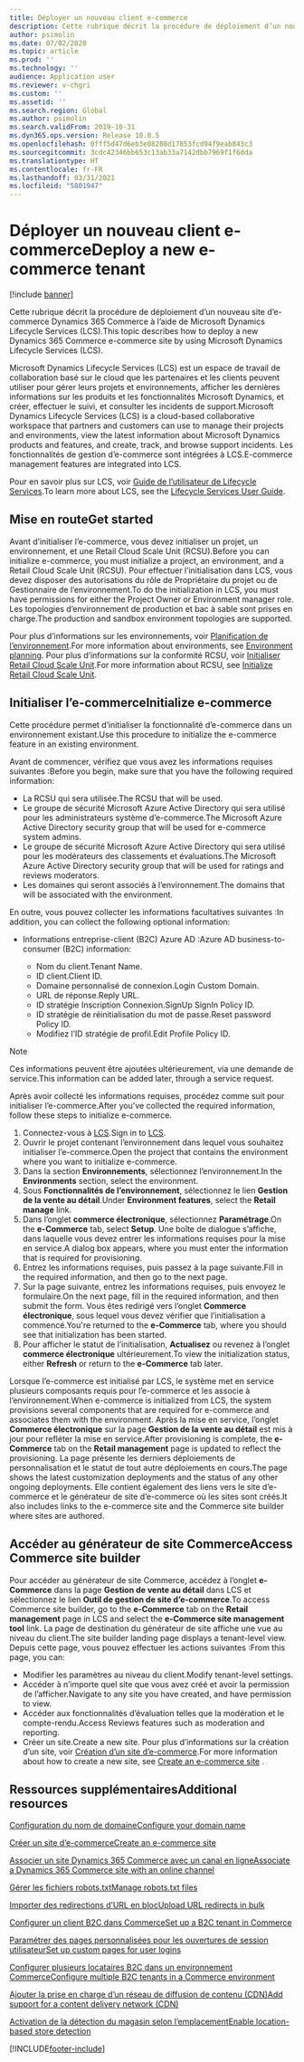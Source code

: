 ```yaml
---
title: Déployer un nouveau client e-commerce
description: Cette rubrique décrit la procédure de déploiement d’un nouveau site d’e-commerce Dynamics 365 Commerce à l’aide de Microsoft Dynamics Lifecycle Services (LCS).
author: psimolin
ms.date: 07/02/2020
ms.topic: article
ms.prod: ''
ms.technology: ''
audience: Application user
ms.reviewer: v-chgri
ms.custom: ''
ms.assetid: ''
ms.search.region: Global
ms.author: psimolin
ms.search.validFrom: 2019-10-31
ms.dyn365.ops.version: Release 10.0.5
ms.openlocfilehash: 0fff5d47d6eb3e08288d17853fcd94f9eab843c3
ms.sourcegitcommit: 3cdc42346bb653c13ab33a7142dbb7969f1f6dda
ms.translationtype: HT
ms.contentlocale: fr-FR
ms.lasthandoff: 03/31/2021
ms.locfileid: "5801947"
---
```

# <a name="deploy-a-new-e-commerce-tenant"></a><span data-ttu-id="07bb0-103">Déployer un nouveau client e-commerce</span><span class="sxs-lookup"><span data-stu-id="07bb0-103">Deploy a new e-commerce tenant</span></span>

[!include [banner](includes/banner.md)]

<span data-ttu-id="07bb0-104">Cette rubrique décrit la procédure de déploiement d’un nouveau site d’e-commerce Dynamics 365 Commerce à l’aide de Microsoft Dynamics Lifecycle Services (LCS).</span><span class="sxs-lookup"><span data-stu-id="07bb0-104">This topic describes how to deploy a new Dynamics 365 Commerce e-commerce site by using Microsoft Dynamics Lifecycle Services (LCS).</span></span>

<span data-ttu-id="07bb0-105">Microsoft Dynamics Lifecycle Services (LCS) est un espace de travail de collaboration basé sur le cloud que les partenaires et les clients peuvent utiliser pour gérer leurs projets et environnements, afficher les dernières informations sur les produits et les fonctionnalités Microsoft Dynamics, et créer, effectuer le suivi, et consulter les incidents de support.</span><span class="sxs-lookup"><span data-stu-id="07bb0-105">Microsoft Dynamics Lifecycle Services (LCS) is a cloud-based collaborative workspace that partners and customers can use to manage their projects and environments, view the latest information about Microsoft Dynamics products and features, and create, track, and browse support incidents.</span></span> <span data-ttu-id="07bb0-106">Les fonctionnalités de gestion d’e-commerce sont intégrées à LCS.</span><span class="sxs-lookup"><span data-stu-id="07bb0-106">E-commerce management features are integrated into LCS.</span></span>

<span data-ttu-id="07bb0-107">Pour en savoir plus sur LCS, voir [Guide de l’utilisateur de Lifecycle Services](https://docs.microsoft.com/dynamics365/unified-operations/dev-itpro/lifecycle-services/lcs-user-guide).</span><span class="sxs-lookup"><span data-stu-id="07bb0-107">To learn more about LCS, see the [Lifecycle Services User Guide](https://docs.microsoft.com/dynamics365/unified-operations/dev-itpro/lifecycle-services/lcs-user-guide).</span></span>
    
## <a name="get-started"></a><span data-ttu-id="07bb0-108">Mise en route</span><span class="sxs-lookup"><span data-stu-id="07bb0-108">Get started</span></span>

<span data-ttu-id="07bb0-109">Avant d’initialiser l’e-commerce, vous devez initialiser un projet, un environnement, et une Retail Cloud Scale Unit (RCSU).</span><span class="sxs-lookup"><span data-stu-id="07bb0-109">Before you can initialize e-commerce, you must initialize a project, an environment, and a Retail Cloud Scale Unit (RCSU).</span></span> <span data-ttu-id="07bb0-110">Pour effectuer l’initialisation dans LCS, vous devez disposer des autorisations du rôle de Propriétaire du projet ou de Gestionnaire de l’environnement.</span><span class="sxs-lookup"><span data-stu-id="07bb0-110">To do the initialization in LCS, you must have permissions for either the Project Owner or Environment manager role.</span></span> <span data-ttu-id="07bb0-111">Les topologies d’environnement de production et bac à sable sont prises en charge.</span><span class="sxs-lookup"><span data-stu-id="07bb0-111">The production and sandbox environment topologies are supported.</span></span>

<span data-ttu-id="07bb0-112">Pour plus d’informations sur les environnements, voir [Planification de l’environnement](https://docs.microsoft.com/dynamics365/unified-operations/fin-and-ops/imp-lifecycle/environment-planning).</span><span class="sxs-lookup"><span data-stu-id="07bb0-112">For more information about environments, see [Environment planning](https://docs.microsoft.com/dynamics365/unified-operations/fin-and-ops/imp-lifecycle/environment-planning).</span></span> <span data-ttu-id="07bb0-113">Pour plus d’informations sur la conformité RCSU, voir [Initialiser Retail Cloud Scale Unit](https://docs.microsoft.com/dynamics365/unified-operations/dev-itpro/deployment/initialize-retail-channels).</span><span class="sxs-lookup"><span data-stu-id="07bb0-113">For more information about RCSU, see [Initialize Retail Cloud Scale Unit](https://docs.microsoft.com/dynamics365/unified-operations/dev-itpro/deployment/initialize-retail-channels).</span></span>

## <a name="initialize-e-commerce"></a><span data-ttu-id="07bb0-114">Initialiser l’e-commerce</span><span class="sxs-lookup"><span data-stu-id="07bb0-114">Initialize e-commerce</span></span>

<span data-ttu-id="07bb0-115">Cette procédure permet d’initialiser la fonctionnalité d’e-commerce dans un environnement existant.</span><span class="sxs-lookup"><span data-stu-id="07bb0-115">Use this procedure to initialize the e-commerce feature in an existing environment.</span></span>

<span data-ttu-id="07bb0-116">Avant de commencer, vérifiez que vous avez les informations requises suivantes :</span><span class="sxs-lookup"><span data-stu-id="07bb0-116">Before you begin, make sure that you have the following required information:</span></span>

- <span data-ttu-id="07bb0-117">La RCSU qui sera utilisée.</span><span class="sxs-lookup"><span data-stu-id="07bb0-117">The RCSU that will be used.</span></span>
- <span data-ttu-id="07bb0-118">Le groupe de sécurité Microsoft Azure Active Directory qui sera utilisé pour les administrateurs système d’e-commerce.</span><span class="sxs-lookup"><span data-stu-id="07bb0-118">The Microsoft Azure Active Directory security group that will be used for e-commerce system admins.</span></span>
- <span data-ttu-id="07bb0-119">Le groupe de sécurité Microsoft Azure Active Directory qui sera utilisé pour les modérateurs des classements et évaluations.</span><span class="sxs-lookup"><span data-stu-id="07bb0-119">The Microsoft Azure Active Directory security group that will be used for ratings and reviews moderators.</span></span>
- <span data-ttu-id="07bb0-120">Les domaines qui seront associés à l’environnement.</span><span class="sxs-lookup"><span data-stu-id="07bb0-120">The domains that will be associated with the environment.</span></span>

<span data-ttu-id="07bb0-121">En outre, vous pouvez collecter les informations facultatives suivantes :</span><span class="sxs-lookup"><span data-stu-id="07bb0-121">In addition, you can collect the following optional information:</span></span>

- <span data-ttu-id="07bb0-122">Informations entreprise-client (B2C) Azure AD :</span><span class="sxs-lookup"><span data-stu-id="07bb0-122">Azure AD business-to-consumer (B2C) information:</span></span>

    - <span data-ttu-id="07bb0-123">Nom du client.</span><span class="sxs-lookup"><span data-stu-id="07bb0-123">Tenant Name.</span></span>
    - <span data-ttu-id="07bb0-124">ID client.</span><span class="sxs-lookup"><span data-stu-id="07bb0-124">Client ID.</span></span>
    - <span data-ttu-id="07bb0-125">Domaine personnalisé de connexion.</span><span class="sxs-lookup"><span data-stu-id="07bb0-125">Login Custom Domain.</span></span>
    - <span data-ttu-id="07bb0-126">URL de réponse.</span><span class="sxs-lookup"><span data-stu-id="07bb0-126">Reply URL.</span></span>
    - <span data-ttu-id="07bb0-127">ID stratégie Inscription Connexion.</span><span class="sxs-lookup"><span data-stu-id="07bb0-127">SignUp SignIn Policy ID.</span></span>
    - <span data-ttu-id="07bb0-128">ID stratégie de réinitialisation du mot de passe.</span><span class="sxs-lookup"><span data-stu-id="07bb0-128">Reset password Policy ID.</span></span>
    - <span data-ttu-id="07bb0-129">Modifiez l’ID stratégie de profil.</span><span class="sxs-lookup"><span data-stu-id="07bb0-129">Edit Profile Policy ID.</span></span>

> [!NOTE]
> <span data-ttu-id="07bb0-130">Ces informations peuvent être ajoutées ultérieurement, via une demande de service.</span><span class="sxs-lookup"><span data-stu-id="07bb0-130">This information can be added later, through a service request.</span></span>

<span data-ttu-id="07bb0-131">Après avoir collecté les informations requises, procédez comme suit pour initialiser l’e-commerce.</span><span class="sxs-lookup"><span data-stu-id="07bb0-131">After you've collected the required information, follow these steps to initialize e-commerce.</span></span>

1. <span data-ttu-id="07bb0-132">Connectez-vous à [LCS](https://lcs.dynamics.com).</span><span class="sxs-lookup"><span data-stu-id="07bb0-132">Sign in to [LCS](https://lcs.dynamics.com).</span></span>
1. <span data-ttu-id="07bb0-133">Ouvrir le projet contenant l’environnement dans lequel vous souhaitez initialiser l’e-commerce.</span><span class="sxs-lookup"><span data-stu-id="07bb0-133">Open the project that contains the environment where you want to initialize e-commerce.</span></span>
1. <span data-ttu-id="07bb0-134">Dans la section **Environnements**, sélectionnez l’environnement.</span><span class="sxs-lookup"><span data-stu-id="07bb0-134">In the **Environments** section, select the environment.</span></span>
1. <span data-ttu-id="07bb0-135">Sous **Fonctionnalités de l’environnement**, sélectionnez le lien **Gestion de la vente au détail**.</span><span class="sxs-lookup"><span data-stu-id="07bb0-135">Under **Environment features**, select the **Retail manage** link.</span></span>
1. <span data-ttu-id="07bb0-136">Dans l’onglet **commerce électronique**, sélectionnez **Paramétrage**.</span><span class="sxs-lookup"><span data-stu-id="07bb0-136">On the **e-Commerce** tab, select **Setup**.</span></span> <span data-ttu-id="07bb0-137">Une boîte de dialogue s’affiche, dans laquelle vous devez entrer les informations requises pour la mise en service.</span><span class="sxs-lookup"><span data-stu-id="07bb0-137">A dialog box appears, where you must enter the information that is required for provisioning.</span></span>
1. <span data-ttu-id="07bb0-138">Entrez les informations requises, puis passez à la page suivante.</span><span class="sxs-lookup"><span data-stu-id="07bb0-138">Fill in the required information, and then go to the next page.</span></span>
1. <span data-ttu-id="07bb0-139">Sur la page suivante, entrez les informations requises, puis envoyez le formulaire.</span><span class="sxs-lookup"><span data-stu-id="07bb0-139">On the next page, fill in the required information, and then submit the form.</span></span> <span data-ttu-id="07bb0-140">Vous êtes redirigé vers l’onglet **Commerce électronique**, sous lequel vous devez vérifier que l’initialisation a commencé.</span><span class="sxs-lookup"><span data-stu-id="07bb0-140">You're returned to the **e-Commerce** tab, where you should see that initialization has been started.</span></span>
1. <span data-ttu-id="07bb0-141">Pour afficher le statut de l’initialisation, **Actualisez** ou revenez à l’onglet **commerce électronique** ultérieurement.</span><span class="sxs-lookup"><span data-stu-id="07bb0-141">To view the initialization status, either **Refresh** or return to the **e-Commerce** tab later.</span></span>
    
<span data-ttu-id="07bb0-142">Lorsque l’e-commerce est initialisé par LCS, le système met en service plusieurs composants requis pour l’e-commerce et les associe à l’environnement.</span><span class="sxs-lookup"><span data-stu-id="07bb0-142">When e-commerce is initialized from LCS, the system provisions several components that are required for e-commerce and associates them with the environment.</span></span> <span data-ttu-id="07bb0-143">Après la mise en service, l’onglet **Commerce électronique** sur la page **Gestion de la vente au détail** est mis à jour pour refléter la mise en service.</span><span class="sxs-lookup"><span data-stu-id="07bb0-143">After provisioning is complete, the **e-Commerce** tab on the **Retail management** page is updated to reflect the provisioning.</span></span> <span data-ttu-id="07bb0-144">La page présente les derniers déploiements de personnalisation et le statut de tout autre déploiements en cours.</span><span class="sxs-lookup"><span data-stu-id="07bb0-144">The page shows the latest customization deployments and the status of any other ongoing deployments.</span></span> <span data-ttu-id="07bb0-145">Elle contient également des liens vers le site d’e-commerce et le générateur de site d’e-commerce où les sites sont créés.</span><span class="sxs-lookup"><span data-stu-id="07bb0-145">It also includes links to the e-commerce site and the Commerce site builder where sites are authored.</span></span>

## <a name="access-commerce-site-builder"></a><span data-ttu-id="07bb0-146">Accéder au générateur de site Commerce</span><span class="sxs-lookup"><span data-stu-id="07bb0-146">Access Commerce site builder</span></span>

<span data-ttu-id="07bb0-147">Pour accéder au générateur de site Commerce, accédez à l’onglet **e-Commerce** dans la page **Gestion de vente au détail** dans LCS et sélectionnez le lien **Outil de gestion de site d’e-commerce**.</span><span class="sxs-lookup"><span data-stu-id="07bb0-147">To access Commerce site builder, go to the **e-Commerce** tab on the **Retail management** page in LCS and select the **e-Commerce site management tool** link.</span></span> <span data-ttu-id="07bb0-148">La page de destination du générateur de site affiche une vue au niveau du client.</span><span class="sxs-lookup"><span data-stu-id="07bb0-148">The site builder landing page displays a tenant-level view.</span></span> <span data-ttu-id="07bb0-149">Depuis cette page, vous pouvez effectuer les actions suivantes :</span><span class="sxs-lookup"><span data-stu-id="07bb0-149">From this page, you can:</span></span>

- <span data-ttu-id="07bb0-150">Modifier les paramètres au niveau du client.</span><span class="sxs-lookup"><span data-stu-id="07bb0-150">Modify tenant-level settings.</span></span>
- <span data-ttu-id="07bb0-151">Accéder à n’importe quel site que vous avez créé et avoir la permission de l’afficher.</span><span class="sxs-lookup"><span data-stu-id="07bb0-151">Navigate to any site you have created, and have permission to view.</span></span> 
- <span data-ttu-id="07bb0-152">Accéder aux fonctionnalités d’évaluation telles que la modération et le compte-rendu.</span><span class="sxs-lookup"><span data-stu-id="07bb0-152">Access Reviews features such as moderation and reporting.</span></span>
- <span data-ttu-id="07bb0-153">Créer un site.</span><span class="sxs-lookup"><span data-stu-id="07bb0-153">Create a new site.</span></span> <span data-ttu-id="07bb0-154">Pour plus d’informations sur la création d’un site, voir [Création d’un site d’e-commerce](create-ecommerce-site.md).</span><span class="sxs-lookup"><span data-stu-id="07bb0-154">For more information about how to create a new site, see [Create an e-commerce site](create-ecommerce-site.md) .</span></span> 

## <a name="additional-resources"></a><span data-ttu-id="07bb0-155">Ressources supplémentaires</span><span class="sxs-lookup"><span data-stu-id="07bb0-155">Additional resources</span></span>

[<span data-ttu-id="07bb0-156">Configuration du nom de domaine</span><span class="sxs-lookup"><span data-stu-id="07bb0-156">Configure your domain name</span></span>](configure-your-domain-name.md)

[<span data-ttu-id="07bb0-157">Créer un site d’e-commerce</span><span class="sxs-lookup"><span data-stu-id="07bb0-157">Create an e-commerce site</span></span>](create-ecommerce-site.md)

[<span data-ttu-id="07bb0-158">Associer un site Dynamics 365 Commerce avec un canal en ligne</span><span class="sxs-lookup"><span data-stu-id="07bb0-158">Associate a Dynamics 365 Commerce site with an online channel</span></span>](associate-site-online-store.md)

[<span data-ttu-id="07bb0-159">Gérer les fichiers robots.txt</span><span class="sxs-lookup"><span data-stu-id="07bb0-159">Manage robots.txt files</span></span>](manage-robots-txt-files.md)

[<span data-ttu-id="07bb0-160">Importer des redirections d’URL en bloc</span><span class="sxs-lookup"><span data-stu-id="07bb0-160">Upload URL redirects in bulk</span></span>](upload-bulk-redirects.md)

[<span data-ttu-id="07bb0-161">Configurer un client B2C dans Commerce</span><span class="sxs-lookup"><span data-stu-id="07bb0-161">Set up a B2C tenant in Commerce</span></span>](set-up-B2C-tenant.md)

[<span data-ttu-id="07bb0-162">Paramétrer des pages personnalisées pour les ouvertures de session utilisateur</span><span class="sxs-lookup"><span data-stu-id="07bb0-162">Set up custom pages for user logins</span></span>](custom-pages-user-logins.md)

[<span data-ttu-id="07bb0-163">Configurer plusieurs locataires B2C dans un environnement Commerce</span><span class="sxs-lookup"><span data-stu-id="07bb0-163">Configure multiple B2C tenants in a Commerce environment</span></span>](configure-multi-B2C-tenants.md)

[<span data-ttu-id="07bb0-164">Ajouter la prise en charge d’un réseau de diffusion de contenu (CDN)</span><span class="sxs-lookup"><span data-stu-id="07bb0-164">Add support for a content delivery network (CDN)</span></span>](add-cdn-support.md)

[<span data-ttu-id="07bb0-165">Activation de la détection du magasin selon l’emplacement</span><span class="sxs-lookup"><span data-stu-id="07bb0-165">Enable location-based store detection</span></span>](enable-store-detection.md)


[!INCLUDE[footer-include](../includes/footer-banner.md)]
